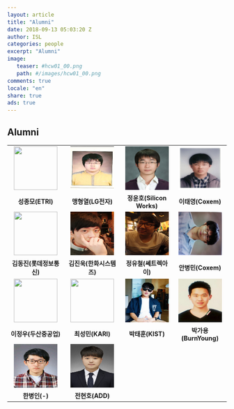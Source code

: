 ```yaml
---
layout: article
title: "Alumni"
date: 2018-09-13 05:03:20 Z
author: ISL
categories: people
excerpt: "Alumni"
image:
   teaser: #hcw01_00.png
   path: #/images/hcw01_00.png
comments: true
locale: "en"
share: true
ads: true
--- 
```


## Alumni

|     |     |     |     |
|-----|-----|-----|-----|
|<center><img src="../../images/bio-photo.jpg" width="100" height="100"></center> | <center><img src="../../images/맹형열.jpg" width="100" height="100"></center> | <center><img src="../../images/정윤호.jpg" width="100" height="100"></center> | <center><img src="../../images/이태영.jpg" width="100" height="100"></center>|
|<center>**성종모(ETRI)**</center> | <center>**맹형열(LG전자)**</center> | <center>**정윤호(Silicon Works)**</center> | <center>**이태영(Coxem)**</center>|
|<center><img src="../../images/bio-photo.jpg" width="100" height="100"></center> | <center><img src="../../images/김진욱.jpg" width="100" height="100"></center> | <center><img src="../../images/정유철.jpg" width="100" height="100"></center> | <center><img src="../../images/안병민.jpg" width="100" height="100"></center>|
|<center>**김동진(롯데정보통신)**</center> | <center>**김진욱(한화시스템즈)**</center> | <center>**정유철(쎄트렉아이)**</center> | <center>**안병민(Coxem)**</center>|
|<center><img src="../../images/bio-photo.jpg" width="100" height="100"></center> | <center><img src="../../images/bio-photo.jpg" width="100" height="100"></center> | <center><img src="../../images/박태훈.png" width="100" height="100"></center> | <center><img src="../../images/박가용.png" width="100" height="100"></center>|
|<center>**이정우(두산중공업)**</center> | <center>**최성민(KARI)**</center> | <center>**박태훈(KIST)**</center> | <center>**박가용(BurnYoung)**</center>|
|<center><img src="../../images/한병인.jpg" width="100" height="100"></center> | <center><img src="../../images/전현호.jpg" width="100" height="100"></center> |  | |
<center>**한병인(-)**</center> | <center>**전현호(ADD)**</center> |  | |